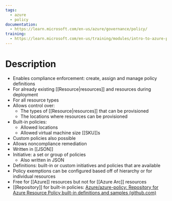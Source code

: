 ```yaml
---
tags:
  - azure
  - policy
documentation:
  - https://learn.microsoft.com/en-us/azure/governance/policy/
training:
  - https://learn.microsoft.com/en-us/training/modules/intro-to-azure-policy/
---
```

# Description
- Enables compliance enforcement: create, assign and manage policy definitions
- For already existing [[Resource|resources]] and resources during deployment
- For all resource types
- Allows control over:
	- The types of [[Resource|resources]] that can be provisioned
	- The locations where resources can be provisioned
- Built-in policies:
	- Allowed locations
	- Allowed virtual machine size [[SKU]]s
- Custom policies also possible
- Allows noncompliance remediation
- Written in [[JSON]]
- Initiative: a set or group of policies
	- Also written in JSON
- Definitions: built-in or custom initiatives and policies that are available
- Policy exemptions can be configured based off of hierarchy or for individual resources
- Free for [[Azure]] resources but not for [[Azure Arc]] resources
- [[Repository]] for built-in policies: [Azure/azure-policy: Repository for Azure Resource Policy built-in definitions and samples (github.com)](https://github.com/Azure/azure-policy)